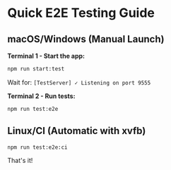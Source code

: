 # Quick E2E Testing Guide

## macOS/Windows (Manual Launch)

**Terminal 1 - Start the app:**
```bash
npm run start:test
```
Wait for: `[TestServer] ✓ Listening on port 9555`

**Terminal 2 - Run tests:**
```bash
npm run test:e2e
```

## Linux/CI (Automatic with xvfb)

```bash
npm run test:e2e:ci
```

That's it!



